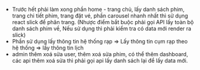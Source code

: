 - Trước hết phải làm xong phần home - trang chủ, lấy danh sách phim, trang chi tiết phim, trang đặt vé, phần carousel nhanh nhất thì sử dụng react slick để phân trang. (Nhược điểm bắt buộc phải gọi API lấy toàn bộ danh sách phim về, Nếu sử dụng thì phải kiểm tra có data mới render ra slick)
- Phần sử dụng lấy thông tin hệ thống rạp => Lấy thông tin cụm rạp theo hệ thống => lấy thông tin lịch 
- admin thêm xoá sửa user, thêm xoá sửa phim, có thể thêm dashboard, các api thêm xoá sửa thì phải gọi api lấy danh sách lại để lấy data mới.